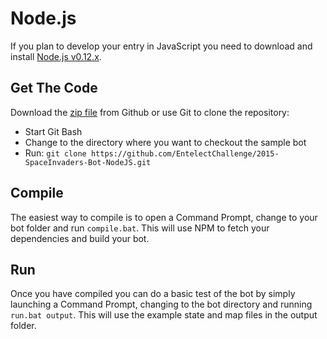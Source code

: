 # Node.js
If you plan to develop your entry in JavaScript you need to download and install [Node.js v0.12.x](https://nodejs.org/download/).

## Get The Code
Download the [zip file](https://github.com/EntelectChallenge/2015-SpaceInvaders-Bot-NodeJS/archive/master.zip) from Github or use Git to clone the repository:
* Start Git Bash
* Change to the directory where you want to checkout the sample bot
* Run: `git clone https://github.com/EntelectChallenge/2015-SpaceInvaders-Bot-NodeJS.git`

## Compile
The easiest way to compile is to open a Command Prompt, change to your bot folder and run `compile.bat`. This will use NPM to fetch your dependencies and build your bot.

## Run
Once you have compiled you can do a basic test of the bot by simply launching a Command Prompt, changing to the bot directory and running `run.bat output`. This will use the example state and map files in the output folder.